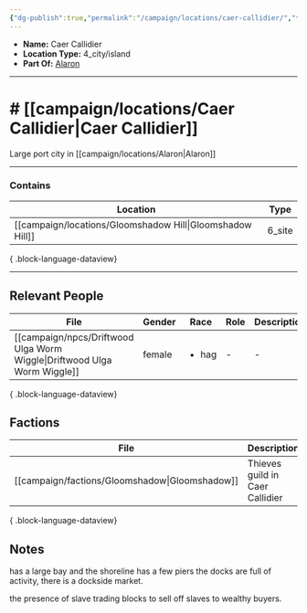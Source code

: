 ```yaml
---
{"dg-publish":true,"permalink":"/campaign/locations/caer-callidier/","tags":["location"],"noteIcon":"","created":"2025-10-26T09:22:15.344-07:00","updated":"2025-10-27T22:31:32.010-07:00"}
---
```


<p><span><ul>
<li dir="auto"><strong>Name:</strong> Caer Callidier</li>
<li dir="auto"><strong>Location Type:</strong> 4_city/island</li>
<li dir="auto"><strong>Part Of:</strong> <a data-tooltip-position="top" aria-label="campaign/locations/Alaron.md" data-href="campaign/locations/Alaron.md" href="campaign/locations/Alaron.md" class="internal-link" target="_blank" rel="noopener nofollow">Alaron</a></li>
</ul></span></p>

---

# # [[campaign/locations/Caer Callidier\|Caer Callidier]]
Large port city in [[campaign/locations/Alaron\|Alaron]]

---

### Contains
| Location                                                     | Type   |
| ------------------------------------------------------------ | ------ |
| [[campaign/locations/Gloomshadow Hill\|Gloomshadow Hill]] | 6_site |

{ .block-language-dataview}

---

## Relevant People
| File                                                                        | Gender | Race                  | Role | Description |
| --------------------------------------------------------------------------- | ------ | --------------------- | ---- | ----------- |
| [[campaign/npcs/Driftwood Ulga Worm Wiggle\|Driftwood Ulga Worm Wiggle]] | female | <ul><li>hag</li></ul> | \-   | \-          |

{ .block-language-dataview}

## Factions
| File                                              | Description                     |
| ------------------------------------------------- | ------------------------------- |
| [[campaign/factions/Gloomshadow\|Gloomshadow]] | Thieves guild in Caer Callidier |

{ .block-language-dataview}
## Notes
has a large bay and the shoreline has a few piers
the docks are full of activity, there is a dockside market. 

the presence of slave trading blocks to sell off slaves to wealthy buyers. 